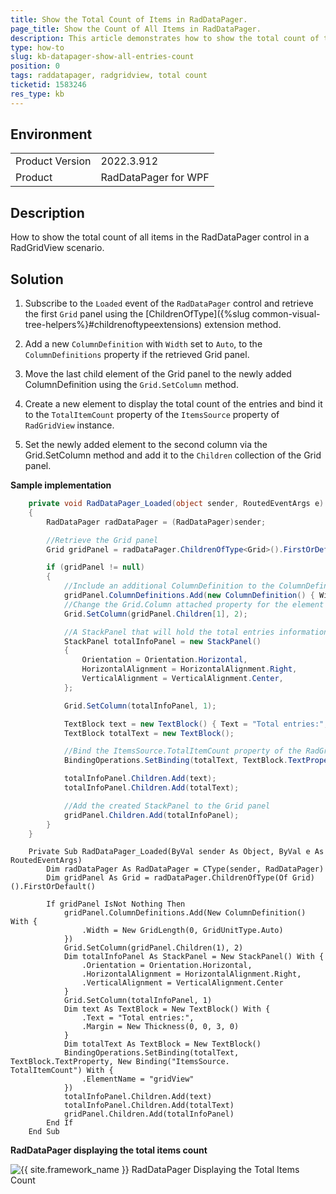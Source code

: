 ```yaml
---
title: Show the Total Count of Items in RadDataPager.
page_title: Show the Count of All Items in RadDataPager.
description: This article demonstrates how to show the total count of the items in RadDataPager and RadGridView scenario.
type: how-to
slug: kb-datapager-show-all-entries-count
position: 0
tags: raddatapager, radgridview, total count
ticketid: 1583246
res_type: kb
---
```


## Environment
<table>
	<tr>
		<td>Product Version</td>
		<td>2022.3.912</td>
	</tr>
	<tr>
		<td>Product</td>
		<td>RadDataPager for WPF</td>
	</tr>
</table>

## Description

How to show the total count of all items in the RadDataPager control in a RadGridView scenario.

## Solution

1. Subscribe to the `Loaded` event of the `RadDataPager` control and retrieve the first `Grid` panel using the [ChildrenOfType]({%slug common-visual-tree-helpers%}#childrenoftypeextensions) extension method.

2. Add a new `ColumnDefinition` with `Width` set to `Auto`, to the `ColumnDefinitions` property if the retrieved Grid panel.

3. Move the last child element of the Grid panel to the newly added ColumnDefinition using the `Grid.SetColumn` method.

4. Create a new element to display the total count of the entries and bind it to the `TotalItemCount` property of the `ItemsSource` property of `RadGridView` instance.

5. Set the newly added element to the second column via the Grid.SetColumn method and add it to the `Children` collection of the Grid panel.

__Sample implementation__
```C#
    private void RadDataPager_Loaded(object sender, RoutedEventArgs e)
    {
        RadDataPager radDataPager = (RadDataPager)sender;

        //Retrieve the Grid panel
        Grid gridPanel = radDataPager.ChildrenOfType<Grid>().FirstOrDefault();

        if (gridPanel != null)
        {
            //Include an additional ColumnDefinition to the ColumnDefinitions of the Grid panel and set its     Width to Auto
            gridPanel.ColumnDefinitions.Add(new ColumnDefinition() { Width = new GridLength(0, GridUnitType.    Auto) });
            //Change the Grid.Column attached property for the element that holds the current page  information
            Grid.SetColumn(gridPanel.Children[1], 2);

            //A StackPanel that will hold the total entries information (Different panel can be used if     needed)
            StackPanel totalInfoPanel = new StackPanel()
            {
                Orientation = Orientation.Horizontal,
                HorizontalAlignment = HorizontalAlignment.Right,
                VerticalAlignment = VerticalAlignment.Center,
            };

            Grid.SetColumn(totalInfoPanel, 1);

            TextBlock text = new TextBlock() { Text = "Total entries:", Margin = new Thickness(0, 0, 3, 0) };
            TextBlock totalText = new TextBlock();

            //Bind the ItemsSource.TotalItemCount property of the RadGridView instance to the Text property     of the created TextBlock
            BindingOperations.SetBinding(totalText, TextBlock.TextProperty, new Binding("ItemsSource.   TotalItemCount") { ElementName = "gridView" });

            totalInfoPanel.Children.Add(text);
            totalInfoPanel.Children.Add(totalText);

            //Add the created StackPanel to the Grid panel
            gridPanel.Children.Add(totalInfoPanel);
        }
    }
```
```VB.NET
    Private Sub RadDataPager_Loaded(ByVal sender As Object, ByVal e As RoutedEventArgs)
        Dim radDataPager As RadDataPager = CType(sender, RadDataPager)
        Dim gridPanel As Grid = radDataPager.ChildrenOfType(Of Grid)().FirstOrDefault()
    
        If gridPanel IsNot Nothing Then
            gridPanel.ColumnDefinitions.Add(New ColumnDefinition() With {
                .Width = New GridLength(0, GridUnitType.Auto)
            })
            Grid.SetColumn(gridPanel.Children(1), 2)
            Dim totalInfoPanel As StackPanel = New StackPanel() With {
                .Orientation = Orientation.Horizontal,
                .HorizontalAlignment = HorizontalAlignment.Right,
                .VerticalAlignment = VerticalAlignment.Center
            }
            Grid.SetColumn(totalInfoPanel, 1)
            Dim text As TextBlock = New TextBlock() With {
                .Text = "Total entries:",
                .Margin = New Thickness(0, 0, 3, 0)
            }
            Dim totalText As TextBlock = New TextBlock()
            BindingOperations.SetBinding(totalText, TextBlock.TextProperty, New Binding("ItemsSource.       TotalItemCount") With {
                .ElementName = "gridView"
            })
            totalInfoPanel.Children.Add(text)
            totalInfoPanel.Children.Add(totalText)
            gridPanel.Children.Add(totalInfoPanel)
        End If
    End Sub
```

__RadDataPager displaying the total items count__

![{{ site.framework_name }} RadDataPager Displaying the Total Items Count](images/kb-datapager-show-total-entries-count.png)